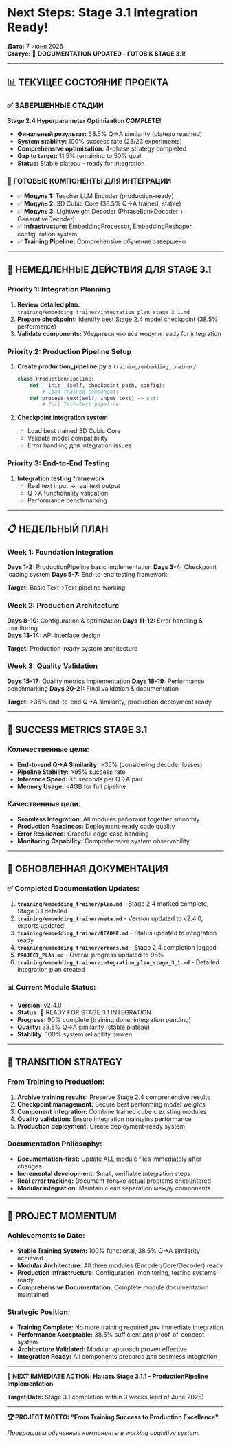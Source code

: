 # Next Steps: Stage 3.1 Integration Ready!

**Дата:** 7 июня 2025  
**Статус:** 🎯 **DOCUMENTATION UPDATED - ГОТОВ К STAGE 3.1!**

---

## 📊 ТЕКУЩЕЕ СОСТОЯНИЕ ПРОЕКТА

### ✅ ЗАВЕРШЕННЫЕ СТАДИИ

**Stage 2.4 Hyperparameter Optimization COMPLETE!**

- **Финальный результат:** 38.5% Q→A similarity (plateau reached)
- **System stability:** 100% success rate (23/23 experiments)
- **Comprehensive optimization:** 4-phase strategy completed
- **Gap to target:** 11.5% remaining to 50% goal
- **Status:** Stable plateau - ready for integration

### 🎯 ГОТОВЫЕ КОМПОНЕНТЫ ДЛЯ ИНТЕГРАЦИИ

- ✅ **Модуль 1:** Teacher LLM Encoder (production-ready)
- ✅ **Модуль 2:** 3D Cubic Core (38.5% Q→A trained, stable)
- ✅ **Модуль 3:** Lightweight Decoder (PhraseBankDecoder + GenerativeDecoder)
- ✅ **Infrastructure:** EmbeddingProcessor, EmbeddingReshaper, configuration system
- ✅ **Training Pipeline:** Comprehensive обучение завершено

---

## 🚀 НЕМЕДЛЕННЫЕ ДЕЙСТВИЯ ДЛЯ STAGE 3.1

### Priority 1: Integration Planning

1. **Review detailed plan:** `training/embedding_trainer/integration_plan_stage_3_1.md`
2. **Prepare checkpoint:** Identify best Stage 2.4 model checkpoint (38.5% performance)
3. **Validate components:** Убедиться что все модули ready for integration

### Priority 2: Production Pipeline Setup

1. **Create production_pipeline.py** в `training/embedding_trainer/`

   ```python
   class ProductionPipeline:
       def __init__(self, checkpoint_path, config):
           # Load trained components
       def process_text(self, input_text) -> str:
           # Full Text→Text pipeline
   ```

2. **Checkpoint integration system**
   - Load best trained 3D Cubic Core
   - Validate model compatibility
   - Error handling для integration issues

### Priority 3: End-to-End Testing

1. **Integration testing framework**
   - Real text input → real text output
   - Q→A functionality validation
   - Performance benchmarking

---

## 📋 НЕДЕЛЬНЫЙ ПЛАН

### Week 1: Foundation Integration

**Days 1-2:** ProductionPipeline basic implementation
**Days 3-4:** Checkpoint loading system
**Days 5-7:** End-to-end testing framework

**Target:** Basic Text→Text pipeline working

### Week 2: Production Architecture

**Days 8-10:** Configuration & optimization
**Days 11-12:** Error handling & monitoring  
**Days 13-14:** API interface design

**Target:** Production-ready system architecture

### Week 3: Quality Validation

**Days 15-17:** Quality metrics implementation
**Days 18-19:** Performance benchmarking
**Days 20-21:** Final validation & documentation

**Target:** >35% end-to-end Q→A similarity, production deployment ready

---

## 🎯 SUCCESS METRICS STAGE 3.1

### Количественные цели:

- **End-to-end Q→A Similarity:** >35% (considering decoder losses)
- **Pipeline Stability:** >95% success rate
- **Inference Speed:** <5 seconds per Q→A pair
- **Memory Usage:** <4GB for full pipeline

### Качественные цели:

- **Seamless Integration:** All modules работают together smoothly
- **Production Readiness:** Deployment-ready code quality
- **Error Resilience:** Graceful edge case handling
- **Monitoring Capability:** Comprehensive system observability

---

## 📁 ОБНОВЛЕННАЯ ДОКУМЕНТАЦИЯ

### ✅ Completed Documentation Updates:

1. **`training/embedding_trainer/plan.md`** - Stage 2.4 marked complete, Stage 3.1 detailed
2. **`training/embedding_trainer/meta.md`** - Version updated to v2.4.0, exports updated
3. **`training/embedding_trainer/README.md`** - Status updated to integration ready
4. **`training/embedding_trainer/errors.md`** - Stage 2.4 completion logged
5. **`PROJECT_PLAN.md`** - Overall progress updated to 98%
6. **`training/embedding_trainer/integration_plan_stage_3_1.md`** - Detailed integration plan created

### 📊 Current Module Status:

- **Version:** v2.4.0
- **Status:** 🎯 READY FOR STAGE 3.1 INTEGRATION
- **Progress:** 90% complete (training done, integration pending)
- **Quality:** 38.5% Q→A similarity (stable plateau)
- **Stability:** 100% system reliability proven

---

## 🔄 TRANSITION STRATEGY

### From Training to Production:

1. **Archive training results:** Preserve Stage 2.4 comprehensive results
2. **Checkpoint management:** Secure best performing model weights
3. **Component integration:** Combine trained cube с existing modules
4. **Quality validation:** Ensure integration maintains performance
5. **Production deployment:** Create deployment-ready system

### Documentation Philosophy:

- **Documentation-first:** Update ALL module files immediately after changes
- **Incremental development:** Small, verifiable integration steps
- **Real error tracking:** Document только actual problems encountered
- **Modular integration:** Maintain clean separation между components

---

## 🎉 PROJECT MOMENTUM

### Achievements to Date:

- **Stable Training System:** 100% functional, 38.5% Q→A similarity achieved
- **Modular Architecture:** All three modules (Encoder/Core/Decoder) ready
- **Production Infrastructure:** Configuration, monitoring, testing systems ready
- **Comprehensive Documentation:** Complete module documentation maintained

### Strategic Position:

- **Training Complete:** No more training required для immediate integration
- **Performance Acceptable:** 38.5% sufficient для proof-of-concept system
- **Architecture Validated:** Modular approach proven effective
- **Integration Ready:** All components prepared для seamless integration

---

**🎯 NEXT IMMEDIATE ACTION: Начать Stage 3.1.1 - ProductionPipeline Implementation**

**Target Date:** Stage 3.1 completion within 3 weeks (end of June 2025)

---

**🏆 PROJECT MOTTO: "From Training Success to Production Excellence"**

_Превращаем обученные компоненты в working cognitive system._
